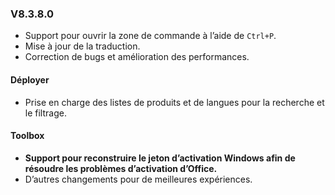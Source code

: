 ### V8.3.8.0

- Support pour ouvrir la zone de commande à l’aide de `Ctrl+P`.
- Mise à jour de la traduction.
- Correction de bugs et amélioration des performances.

#### Déployer

- Prise en charge des listes de produits et de langues pour la recherche et le filtrage.

#### Toolbox

- **Support pour reconstruire le jeton d’activation Windows afin de résoudre les problèmes d’activation d’Office.**
- D’autres changements pour de meilleures expériences.
